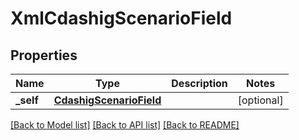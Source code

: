 # XmlCdashigScenarioField

## Properties
Name | Type | Description | Notes
------------ | ------------- | ------------- | -------------
**_self** | [**CdashigScenarioField**](CdashigScenarioField.md) |  | [optional] 

[[Back to Model list]](../README.md#documentation-for-models) [[Back to API list]](../README.md#documentation-for-api-endpoints) [[Back to README]](../README.md)


